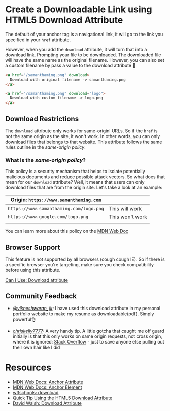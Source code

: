 # Create a Downloadable Link using HTML5 Download Attribute

The default of your anchor tag is a navigational link, it will go to the link you specified in your `href` attribute. 

However, when you add the `download` attribute, it will turn that into a download link. Prompting your file to be downloaded. The downloaded file will have the same name as the original filename. However, you can also set a custom filename by pass a value to the download attribute 🤩

```html
<a href="/samanthaming.png" download>
  Download with original filename -> samanthaming.png
</a>

<a href="/samanthaming.png" download="logo">
  Download with custom filename -> logo.png
</a>
```

## Download Restrictions

The `download` attribute only works for same-originl URLs. So if the `href` is not the same origin as the site, it won't work. In other words, you can only download files that belongs to that website. This attribute follows the same rules outline in the _same-origin policy_.


### What is the _same-origin policy_?

This policy is a security mechanism that helps to isolate potentially malicious documents and reduce possible attack vectors. So what does that mean for our `download` attribute? Well, it means that users can only download files that are from the origin site. Let's take a look at an example:

| Origin: `https://www.samanthaming.com` | |
|----------------|-------------|
|`https://www.samanthaming.com/logo.png` | This will work|
|`https://www.google.com/logo.png` | This won't work|
| | |

You can learn more about this policy on the [MDN Web Doc](https://developer.mozilla.org/en-US/docs/Web/Security/Same-origin_policy)

## Browser Support

This feature is not supported by all browsers (cough cough IE). So if there is a specific browser you're targeting, make sure you check compatibility before using this attribute.

[Can I Use: Download attribute](https://caniuse.com/#feat=download)

## Community Feedback

- _[@vikneshwaran_jk](https://www.instagram.com/vikneshwaran_jk/):_ I have used this download attribute in my personal portfolio website to make my resume as downloadable(pdf). Simply powerful👌

- _[chriskelly7777](https://twitter.com/chriskelly7777/status/1053787519240663040):_ A very handy tip. A little gotcha that caught me off guard initially is that this only works on same origin requests, not cross origin, where it is ignored: [Stack Overflow](https://stackoverflow.com/a/42266268)  - just to save anyone else pulling out their own hair like I did

# Resources

- [MDN Web Docs: Anchor Attribute](https://developer.mozilla.org/en-US/docs/Web/HTML/Element/a#Attributes)
- [MDN Web Docs: Anchor Element](https://developer.mozilla.org/en-US/docs/Web/HTML/Element/a)
- [w3schools: download](https://www.w3schools.com/tags/att_a_download.asp)
- [Quick Tip Using the HTML5 Download Attribute](https://webdesign.tutsplus.com/tutorials/quick-tip-using-the-html5-download-attribute--cms-23880)
- [David Walsh: Download Attribute](https://davidwalsh.name/download-attribute)
